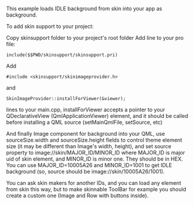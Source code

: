 This example loads IDLE background from skin into your app as background.

To add skin support to your project:

Copy skinsupport folder to your project's root folder
Add line to your pro file:
```
include($$PWD/skinsupport/skinsupport.pri)
```
Add 
```
#include <skinsupport/skinimageprovider.h>
```
and
```
SkinImageProvider::installForViewer(&viewer);
```
lines to your main.cpp, installForViewer accepts a pointer to your QDeclarativeView (QmlApplicationViewer) element, and it should be called before installing a QML source (setMainQmlFile, setSource, etc)

And finally Image component for background into your QML, use sourceSize.width and sourceSize.height fields to control theme element size (it may be different than Image's width, height), and set source property to image://skin/MAJOR_ID/MINOR_ID where MAJOR_ID is major uid of skin element, and MINOR_ID is minor one. They should be in HEX. You can use MAJOR_ID=10005A26 and MINOR_ID=1001 to get IDLE background (so, source should be image://skin/10005A26/1001).

You can ask skin makers for another IDs, and you can load any element from skin this way, but to make skinnable ToolBar for example you should create a custom one (Image and Row with buttons inside).
